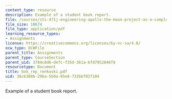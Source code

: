 ```yaml
---
content_type: resource
description: Example of a student book report.
file: /courses/sts-471j-engineering-apollo-the-moon-project-as-a-complex-system-spring-2007/36cb388b29ba5b9a85e8732bbf02f104_bok_rep_renkoski.pdf
file_size: 18674
file_type: application/pdf
learning_resource_types:
- Assignments
license: https://creativecommons.org/licenses/by-nc-sa/4.0/
ocw_type: OCWFile
parent_title: Assignments
parent_type: CourseSection
parent_uid: 3784c8d6-defc-f35d-361a-6fd7952846f8
resourcetype: Document
title: bok_rep_renkoski.pdf
uid: 36cb388b-29ba-5b9a-85e8-732bbf02f104
---
```

Example of a student book report.